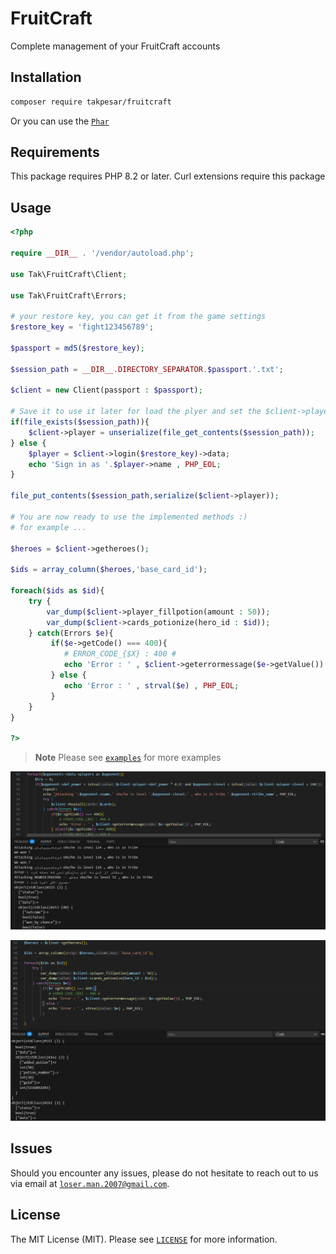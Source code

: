 # FruitCraft
Complete management of your FruitCraft accounts

## Installation
```bash
composer require takpesar/fruitcraft
```
Or you can use the [`Phar`](./fruitcraft.phar)

## Requirements

This package requires PHP 8.2 or later. Curl extensions require this package

## Usage

```php
<?php

require __DIR__ . '/vendor/autoload.php';

use Tak\FruitCraft\Client;

use Tak\FruitCraft\Errors;

# your restore key, you can get it from the game settings
$restore_key = 'fight123456789';

$passport = md5($restore_key);

$session_path = __DIR__.DIRECTORY_SEPARATOR.$passport.'.txt';

$client = new Client(passport : $passport);

# Save it to use it later for load the plyer and set the $client->player
if(file_exists($session_path)){
    $client->player = unserialize(file_get_contents($session_path));
} else {
    $player = $client->login($restore_key)->data;
    echo 'Sign in as '.$player->name , PHP_EOL;
}

file_put_contents($session_path,serialize($client->player));

# You are now ready to use the implemented methods :)
# for example ...

$heroes = $client->getheroes();

$ids = array_column($heroes,'base_card_id');

foreach($ids as $id){
    try {
        var_dump($client->player_fillpotion(amount : 50));
        var_dump($client->cards_potionize(hero_id : $id));
    } catch(Errors $e){
         if($e->getCode() === 400){
            # ERROR_CODE_{$X} : 400 #
            echo 'Error : ' , $client->geterrormessage($e->getValue()) , PHP_EOL;
         } else {
            echo 'Error : ' , strval($e) , PHP_EOL;
         }
    }
}

?>
```

> **Note**
> Please see [`examples`](./example) for more examples

![Test 01](./example/Test-01.png)

![Test 02](./example/Test-02.png)

## Issues

Should you encounter any issues, please do not hesitate to reach out to us via email at [`loser.man.2007@gmail.com`](mailto:loser.man.2007@gmail.com).

## License

The MIT License (MIT). Please see [`LICENSE`](./LICENSE) for more information.
